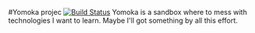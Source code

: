 #Yomoka projec
[![Build Status](https://travis-ci.org/fpezzati/Yomoka.svg?branch=master)](https://travis-ci.org/fpezzati/Yomoka)
Yomoka is a sandbox where to mess with technologies I want to learn. Maybe I'll got something by all this effort.
